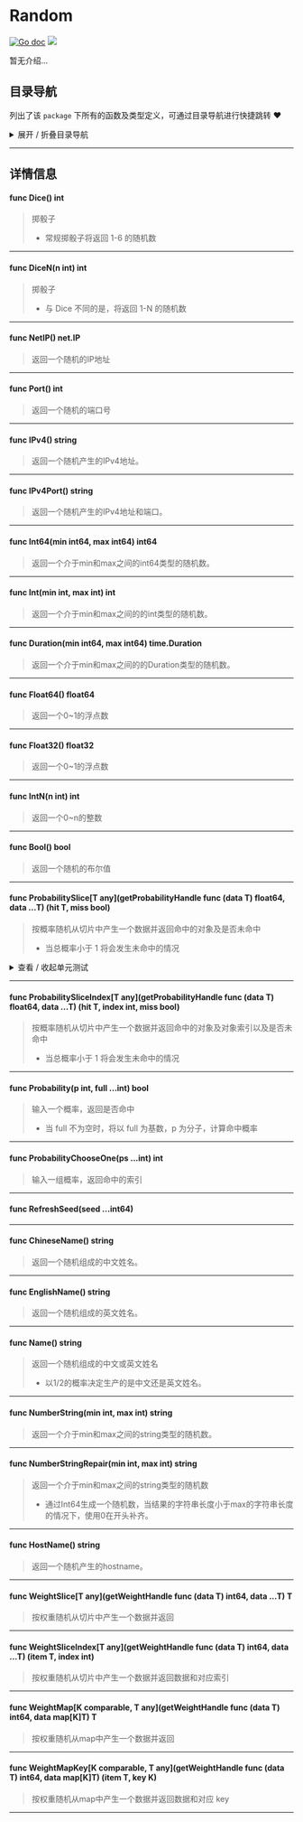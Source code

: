 # Random

[![Go doc](https://img.shields.io/badge/go.dev-reference-brightgreen?logo=go&logoColor=white&style=flat)](https://pkg.go.dev/github.com/kercylan98/minotaur)
![](https://img.shields.io/badge/Email-kercylan@gmail.com-green.svg?style=flat)

暂无介绍...


## 目录导航
列出了该 `package` 下所有的函数及类型定义，可通过目录导航进行快捷跳转 ❤️
<details>
<summary>展开 / 折叠目录导航</summary>


> 包级函数定义

|函数名称|描述
|:--|:--
|[Dice](#Dice)|掷骰子
|[DiceN](#DiceN)|掷骰子
|[NetIP](#NetIP)|返回一个随机的IP地址
|[Port](#Port)|返回一个随机的端口号
|[IPv4](#IPv4)|返回一个随机产生的IPv4地址。
|[IPv4Port](#IPv4Port)|返回一个随机产生的IPv4地址和端口。
|[Int64](#Int64)|返回一个介于min和max之间的int64类型的随机数。
|[Int](#Int)|返回一个介于min和max之间的的int类型的随机数。
|[Duration](#Duration)|返回一个介于min和max之间的的Duration类型的随机数。
|[Float64](#Float64)|返回一个0~1的浮点数
|[Float32](#Float32)|返回一个0~1的浮点数
|[IntN](#IntN)|返回一个0~n的整数
|[Bool](#Bool)|返回一个随机的布尔值
|[ProbabilitySlice](#ProbabilitySlice)|按概率随机从切片中产生一个数据并返回命中的对象及是否未命中
|[ProbabilitySliceIndex](#ProbabilitySliceIndex)|按概率随机从切片中产生一个数据并返回命中的对象及对象索引以及是否未命中
|[Probability](#Probability)|输入一个概率，返回是否命中
|[ProbabilityChooseOne](#ProbabilityChooseOne)|输入一组概率，返回命中的索引
|[RefreshSeed](#RefreshSeed)|暂无描述...
|[ChineseName](#ChineseName)|返回一个随机组成的中文姓名。
|[EnglishName](#EnglishName)|返回一个随机组成的英文姓名。
|[Name](#Name)|返回一个随机组成的中文或英文姓名
|[NumberString](#NumberString)|返回一个介于min和max之间的string类型的随机数。
|[NumberStringRepair](#NumberStringRepair)|返回一个介于min和max之间的string类型的随机数
|[HostName](#HostName)|返回一个随机产生的hostname。
|[WeightSlice](#WeightSlice)|按权重随机从切片中产生一个数据并返回
|[WeightSliceIndex](#WeightSliceIndex)|按权重随机从切片中产生一个数据并返回数据和对应索引
|[WeightMap](#WeightMap)|按权重随机从map中产生一个数据并返回
|[WeightMapKey](#WeightMapKey)|按权重随机从map中产生一个数据并返回数据和对应 key



</details>


***
## 详情信息
#### func Dice() int
<span id="Dice"></span>
> 掷骰子
>   - 常规掷骰子将返回 1-6 的随机数

***
#### func DiceN(n int) int
<span id="DiceN"></span>
> 掷骰子
>   - 与 Dice 不同的是，将返回 1-N 的随机数

***
#### func NetIP() net.IP
<span id="NetIP"></span>
> 返回一个随机的IP地址

***
#### func Port() int
<span id="Port"></span>
> 返回一个随机的端口号

***
#### func IPv4() string
<span id="IPv4"></span>
> 返回一个随机产生的IPv4地址。

***
#### func IPv4Port() string
<span id="IPv4Port"></span>
> 返回一个随机产生的IPv4地址和端口。

***
#### func Int64(min int64, max int64) int64
<span id="Int64"></span>
> 返回一个介于min和max之间的int64类型的随机数。

***
#### func Int(min int, max int) int
<span id="Int"></span>
> 返回一个介于min和max之间的的int类型的随机数。

***
#### func Duration(min int64, max int64) time.Duration
<span id="Duration"></span>
> 返回一个介于min和max之间的的Duration类型的随机数。

***
#### func Float64() float64
<span id="Float64"></span>
> 返回一个0~1的浮点数

***
#### func Float32() float32
<span id="Float32"></span>
> 返回一个0~1的浮点数

***
#### func IntN(n int) int
<span id="IntN"></span>
> 返回一个0~n的整数

***
#### func Bool() bool
<span id="Bool"></span>
> 返回一个随机的布尔值

***
#### func ProbabilitySlice\[T any\](getProbabilityHandle func (data T)  float64, data ...T) (hit T, miss bool)
<span id="ProbabilitySlice"></span>
> 按概率随机从切片中产生一个数据并返回命中的对象及是否未命中
>   - 当总概率小于 1 将会发生未命中的情况

<details>
<summary>查看 / 收起单元测试</summary>


```go

func TestProbabilitySlice(t *testing.T) {
	var awards = []int{1, 2, 3, 4, 5, 6, 7}
	var probability = []float64{0.1, 2, 0.1, 0.1, 0.1, 0.1, 0.1}
	for i := 0; i < 50; i++ {
		t.Log(random.ProbabilitySlice(func(data int) float64 {
			return probability[data-1]
		}, awards...))
	}
}

```


</details>


***
#### func ProbabilitySliceIndex\[T any\](getProbabilityHandle func (data T)  float64, data ...T) (hit T, index int, miss bool)
<span id="ProbabilitySliceIndex"></span>
> 按概率随机从切片中产生一个数据并返回命中的对象及对象索引以及是否未命中
>   - 当总概率小于 1 将会发生未命中的情况

***
#### func Probability(p int, full ...int) bool
<span id="Probability"></span>
> 输入一个概率，返回是否命中
>   - 当 full 不为空时，将以 full 为基数，p 为分子，计算命中概率

***
#### func ProbabilityChooseOne(ps ...int) int
<span id="ProbabilityChooseOne"></span>
> 输入一组概率，返回命中的索引

***
#### func RefreshSeed(seed ...int64)
<span id="RefreshSeed"></span>

***
#### func ChineseName() string
<span id="ChineseName"></span>
> 返回一个随机组成的中文姓名。

***
#### func EnglishName() string
<span id="EnglishName"></span>
> 返回一个随机组成的英文姓名。

***
#### func Name() string
<span id="Name"></span>
> 返回一个随机组成的中文或英文姓名
>   - 以1/2的概率决定生产的是中文还是英文姓名。

***
#### func NumberString(min int, max int) string
<span id="NumberString"></span>
> 返回一个介于min和max之间的string类型的随机数。

***
#### func NumberStringRepair(min int, max int) string
<span id="NumberStringRepair"></span>
> 返回一个介于min和max之间的string类型的随机数
>   - 通过Int64生成一个随机数，当结果的字符串长度小于max的字符串长度的情况下，使用0在开头补齐。

***
#### func HostName() string
<span id="HostName"></span>
> 返回一个随机产生的hostname。

***
#### func WeightSlice\[T any\](getWeightHandle func (data T)  int64, data ...T) T
<span id="WeightSlice"></span>
> 按权重随机从切片中产生一个数据并返回

***
#### func WeightSliceIndex\[T any\](getWeightHandle func (data T)  int64, data ...T) (item T, index int)
<span id="WeightSliceIndex"></span>
> 按权重随机从切片中产生一个数据并返回数据和对应索引

***
#### func WeightMap\[K comparable, T any\](getWeightHandle func (data T)  int64, data map[K]T) T
<span id="WeightMap"></span>
> 按权重随机从map中产生一个数据并返回

***
#### func WeightMapKey\[K comparable, T any\](getWeightHandle func (data T)  int64, data map[K]T) (item T, key K)
<span id="WeightMapKey"></span>
> 按权重随机从map中产生一个数据并返回数据和对应 key

***
